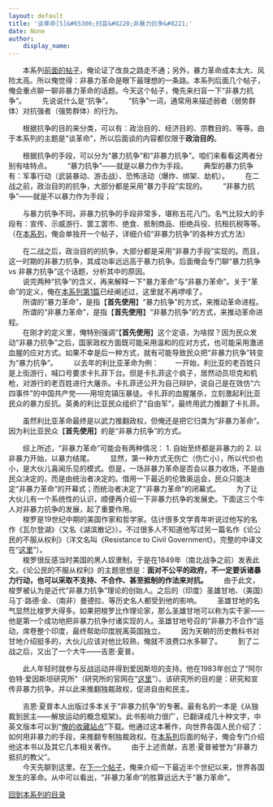 ```yaml
---
layout: default
title: '谈革命[5]&#65306;扫盲&#8220;非暴力抗争&#8221;'
date: None
author:
    display_name: 
---
```


　　本系列[前面的帖子](https://program-think.blogspot.com/2012/05/revolution-4.html)，俺论证了改良之路走不通；另外，暴力革命成本太大、风险太高。所以俺觉得：非暴力革命是眼下最理想的一条路。本系列后面几个帖子，俺会重点聊一聊非暴力革命的话题。今天这个帖子，俺先来扫盲一下“非暴力抗争”。 　　先说说什么是“抗争”。 　　“抗争”一词，通常用来描述弱者（弱势群体）对抗强者（强势群体）的行为。

　　根据抗争的目的来分类，可以有：政治目的、经济目的、宗教目的、等等。由于本系列的主题是“谈革命”，所以后面谈的内容都仅限于**政治目的**。

　　根据抗争的手段，可以分为“暴力抗争”和“非暴力抗争”。咱们来看看这两者分别有啥特点。 　　“暴力抗争”——就是以暴力作为手段。 　　典型的暴力抗争有：军事行动（武装暴动、游击战）、恐怖活动（爆炸、绑架、劫机）。 　　在二战之前，政治目的的抗争，大部分都是采用“暴力手段”实现的。 　　“非暴力抗争”——就是不以暴力作为手段；

　　与暴力抗争不同，非暴力抗争的手段非常多，堪称五花八门。名气比较大的手段有：宣传、示威游行、罢工罢市、绝食、抵制商品、拒绝兵役、抗租抗税等等。（在[本系列](https://program-think.blogspot.com/2011/12/revolution-0.html#index)，俺会单独开一个帖子，详细介绍“非暴力抗争”的各种方式方法）

　　在二战之后，政治目的的抗争，大部分都是采用“非暴力手段”实现的。而且，这一时期的非暴力抗争，其成功率远远高于暴力抗争。后面俺会专门聊“暴力抗争 vs 非暴力抗争”这个话题，分析其中的原因。  
　　说完两种“抗争”的含义，再来解释一下“暴力革命”与“非暴力革命”。关于“革命”的定义，俺在[本系列第1篇](https://program-think.blogspot.com/2011/12/revolution-1.html)已经阐述过，这里就不再啰嗦了。  
　　所谓的“暴力革命”，是指【**首先使用**】“暴力抗争”的方式，来推动革命进程。  
　　所谓的“非暴力革命”，是指【**首先使用**】“非暴力抗争”的方式，来推动革命进程。  
　　在刚才的定义里，俺特别强调“【**首先使用**】这个定语，为啥捏？因为民众发动“非暴力抗争”之后，国家政权方面既可能采用温和的应对方式，也可能采用激进血腥的应对方式。如果不幸是后一种方式，就有可能导致民众把“非暴力抗争”转变为“暴力抗争”。 　　以去年的利比亚革命为例： 　　一开始，利比亚的老百姓只是上街游行，喊口号要求卡扎菲下台。但是卡扎菲这个疯子，居然动员坦克和机枪，对游行的老百姓进行大屠杀。卡扎菲还公开为自己辩护，说自己是在效仿“六四事件”的中国共产党——用坦克镇压暴徒。卡扎菲的血腥屠杀，立刻激起利比亚民众的暴力反抗。英勇的利比亚民众组织了“自由军”，最终用武力推翻了卡扎菲。

　　虽然利比亚革命最终是以武力推翻政权，但俺还是把它归类为“非暴力革命”。因为利比亚民众【**首先使用**】的是“非暴力抗争”的方式。

　　综上所述，“非暴力革命”可能会有两种情况： 1. 自始至终都是非暴力的 2. 以非暴力开始，以暴力结尾。 　　显然，第一种方式无伤亡（伤亡小），所以代价也小，是大伙儿喜闻乐见的模式。但是，一场非暴力革命是否会以暴力收场，不是由民众决定的，而是由统治者决定的。借用一下最近的伦敦奥运会，民众只能决定“非暴力革命”的开幕式；而统治者决定了“非暴力革命”的闭幕式。 　　为了让大伙儿有一个系统性的认识，顺便再介绍一下非暴力抗争的发展史。下面这三个牛人对非暴力抗争的发展，起了重要作用。  
　　梭罗是19世纪中期的美国作家和哲学家。估计很多文学青年听说过他写的名作《瓦尔登湖》（又名《湖滨散记》）。不过很多人不知道他写过另一篇名作《论公民的不服从权利》（洋文名叫《Resistance to Civil Government》，完整的中译文在“[这里](https://zh.wikisource.org/wiki/%E5%85%AC%E6%B0%91%E4%B8%8D%E6%9C%8D%E4%BB%8E_%28%E6%A2%AD%E7%BD%97%29)”）。  
　　梭罗很反感当时美国的黑人奴隶制，于是在1849年（南北战争之前）发表此文。《论公民的不服从权利》的主题思想是：**面对不公平的政府，不一定要诉诸暴力行动，也可以采取不支持、不合作、甚至抵制的作法来对抗。** 　　由于此文，梭罗被认为是近代“非暴力抗争”理论的创始人。之后的（印度）圣雄甘地、（美国）马丁·路德·金、（南非）曼德拉、等历史名人都受到他的影响。 　　圣雄甘地的名气显然比梭罗大得多。如果把梭罗比作理论家，那么圣雄甘地可以称为实干家——他是第一个成功地把非暴力抗争付诸实现的人。圣雄甘地号召的“非暴力不合作”运动，席卷整个印度，最终帮助印度脱离英国独立。 　　因为天朝的历史教科书对甘地介绍挺多的，大伙儿应该对他比较熟，俺就不浪费口水多聊了。 　　到了二战之后，又出了一个大牛——吉恩·夏普。

　　此人年轻时就参与反战运动并得到爱因斯坦的支持。他在1983年创立了“阿尔伯特·爱因斯坦研究所”（研究所的官网在“[这里](http://www.aeinstein.org/)”）。该研究所的目的是：研究和宣传非暴力抗争，并以此来推翻独裁政权，促进自由和民主。

  
　　吉恩·夏普本人出版过多本关于“非暴力抗争”的专著。最有名的一本是《从独裁到民主——解放运动的概念框架》。此书影响力很广，已翻译成几十种文字，中英文版本可以到“[俺的收藏站点](https://github.com/programthink/books)”下载。他通过这本著作，向世界各国人民介绍了：如何用非暴力的手段，来推翻专制独裁政权。在[本系列](https://program-think.blogspot.com/2011/12/revolution-0.html#index)后面的帖子，俺会专门介绍他这本书以及其它几本相关著作。 　　由于上述贡献，吉恩·夏普被誉为“非暴力抵抗的教父”。  
　　今天先聊到这里。在[下一个帖子](https://program-think.blogspot.com/2012/08/revolution-6.html)，俺来介绍一下最近半个世纪以来，世界各国发生的革命。从中可以看出，“非暴力革命”的胜算远远大于“暴力革命”。

[回到本系列的目录](https://program-think.blogspot.com/2011/12/revolution-0.html#index)

